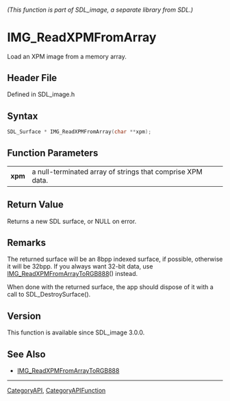 ###### (This function is part of SDL_image, a separate library from SDL.)
# IMG_ReadXPMFromArray

Load an XPM image from a memory array.

## Header File

Defined in SDL_image.h

## Syntax

```c
SDL_Surface * IMG_ReadXPMFromArray(char **xpm);

```

## Function Parameters

|             |                                                            |
| ----------- | ---------------------------------------------------------- |
| **xpm**     | a null-terminated array of strings that comprise XPM data. |

## Return Value

Returns a new SDL surface, or NULL on error.

## Remarks

The returned surface will be an 8bpp indexed surface, if possible,
otherwise it will be 32bpp. If you always want 32-bit data, use
[IMG_ReadXPMFromArrayToRGB888](IMG_ReadXPMFromArrayToRGB888)() instead.

When done with the returned surface, the app should dispose of it with a
call to SDL_DestroySurface().

## Version

This function is available since SDL_image 3.0.0.

## See Also

* [IMG_ReadXPMFromArrayToRGB888](IMG_ReadXPMFromArrayToRGB888)

----
[CategoryAPI](CategoryAPI), [CategoryAPIFunction](CategoryAPIFunction)

